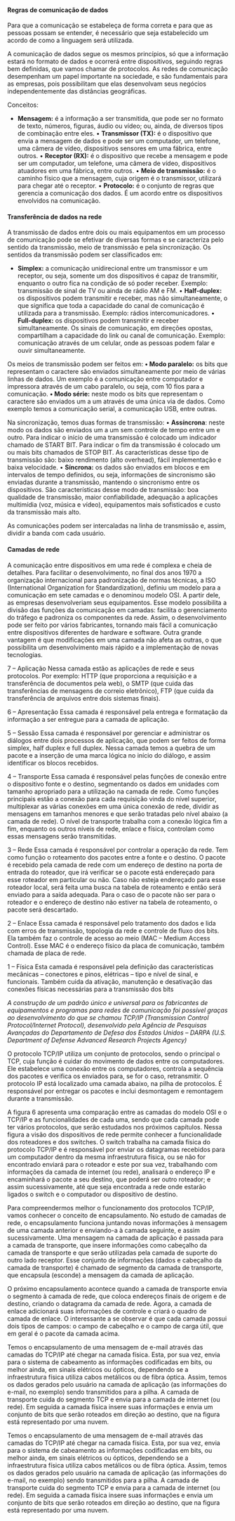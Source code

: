 #### Regras de comunicação de dados


Para que a comunicação se estabeleça de forma correta e para que as pessoas possam se entender, é necessário que seja estabelecido um acordo de como a linguagem será utilizada.

A comunicação de dados segue os mesmos princípios, só que a informação estará no formato de dados e ocorrerá entre dispositivos, seguindo regras bem definidas, que vamos chamar de protocolos. As redes de comunicação desempenham um papel importante na sociedade, e são fundamentais para as empresas, pois possibilitam que elas desenvolvam seus negócios independentemente das distâncias geográficas.

Conceitos:
- **Mensagem:** é a informação a ser transmitida, que pode ser no
formato de texto, números, figuras, áudio ou vídeo; ou, ainda, de
diversos tipos de combinação entre eles.
• **Transmissor (TX):** é o dispositivo que envia a mensagem de dados e pode ser um computador, um telefone, uma câmera de vídeo, dispositivos sensores em uma fábrica, entre outros.
• **Receptor (RX):** é o dispositivo que recebe a mensagem e pode
ser um computador, um telefone, uma câmera de vídeo, dispositivos atuadores em uma fábrica, entre outros.
• **Meio de transmissão:** é o caminho físico que a mensagem, cuja
origem é o transmissor, utilizará para chegar até o receptor.
• **Protocolo:** é o conjunto de regras que gerencia a comunicação
dos dados. É um acordo entre os dispositivos envolvidos na
comunicação.

#### Transferência de dados na rede
A transmissão de dados entre dois ou mais equipamentos em um processo de comunicação pode se efetivar de diversas formas e se caracteriza pelo sentido da transmissão, meio de transmissão e pela sincronização. Os sentidos da transmissão podem ser classificados em:

- **Simplex:** a comunicação unidirecional entre um transmissor e
um receptor, ou seja, somente um dos dispositivos é capaz de
transmitir, enquanto o outro fica na condição de só poder receber.
Exemplo: transmissão de sinal de TV ou ainda de rádio AM e FM.
• **Half-duplex:** os dispositivos podem transmitir e receber, mas não
simultaneamente, o que significa que toda a capacidade do canal
de comunicação é utilizada para a transmissão. Exemplo: rádios
intercomunicadores.
• **Full-duplex:** os dispositivos podem transmitir e receber simultaneamente. Os sinais de comunicação, em direções opostas, compartilham a capacidade do link ou canal de comunicação.
Exemplo: comunicação através de um celular, onde as pessoas
podem falar e ouvir simultaneamente.

Os meios de transmissão podem ser feitos em:
**• Modo paralelo:** os bits que representam o caractere são enviados
simultaneamente por meio de várias linhas de dados. Um exemplo é a comunicação entre computador e impressora através de
um cabo paralelo, ou seja, com 10 fios para a comunicação.
**• Modo série:** neste modo os bits que representam o caractere são enviados um a um através de uma única via de dados.
Como exemplo temos a comunicação serial, a comunicação USB, entre outras.

Na sincronização, temos duas formas de transmissão:
• **Assíncrona**: neste modo os dados são enviados um a um sem
controle de tempo entre um e outro. Para indicar o início de uma
transmissão é colocado um indicador chamado de START BIT.
Para indicar o fim da transmissão é colocado um ou mais bits
chamados de STOP BIT. As características desse tipo de transmissão são: baixo rendimento (alto overhead), fácil implementação e baixa velocidade.
• **Síncrona:** os dados são enviados em blocos e em intervalos de
tempo definidos, ou seja, informações de sincronismo são enviadas durante a transmissão, mantendo o sincronismo entre os
dispositivos. São características desse modo de transmissão:
boa qualidade de transmissão, maior confiabilidade, adequação
a aplicações multimídia (voz, música e vídeo), equipamentos
mais sofisticados e custo da transmissão mais alto.

As comunicações podem ser intercaladas na linha de transmissão e, assim, dividir a banda com cada usuário.

#### Camadas de rede
A comunicação entre dispositivos em uma rede é complexa e cheia de detalhes. Para facilitar o desenvolvimento, no final dos anos 1970 a organização internacional para padronização de normas técnicas, a ISO (International Organization for Standardization), definiu um modelo para a comunicação em sete camadas e o denominou modelo OSI. A partir dele, as empresas desenvolveriam seus equipamentos. Esse modelo possibilita a divisão das funções da comunicação em camadas: facilita o gerenciamento do tráfego e padroniza os componentes da rede. Assim, o desenvolvimento pode ser feito por vários fabricantes, tornando mais fácil a comunicação entre dispositivos diferentes de hardware e software. Outra grande vantagem é que modificações em uma camada não afeta as outras, o que possibilita um desenvolvimento mais rápido e a implementação de novas tecnologias.

7 – Aplicação
Nessa camada estão as aplicações de rede e seus protocolos. Por exemplo: HTTP (que
proporciona a requisição e a transferência de documentos pela web), o SMTP (que cuida
das transferências de mensagens de correio eletrônico), FTP (que cuida da transferência
de arquivos entre dois sistemas finais).

6 – Apresentação 
Essa camada é responsável pela entrega e formatação da informação a ser entregue para
a camada de aplicação.

5 – Sessão
Essa camada é responsável por gerenciar e administrar os diálogos entre dois processos
de aplicação, que podem ser feitos de forma simplex, half duplex e full duplex. Nessa
camada temos a quebra de um pacote e a inserção de uma marca lógica no início do
diálogo, e assim identificar os blocos recebidos. 

4 – Transporte
Essa camada é responsável pelas funções de conexão entre o dispositivo fonte e o
destino, segmentando os dados em unidades com tamanho apropriado para a utilização
na camada de rede. Como funções principais estão a conexão para cada requisição vinda
do nível superior, multiplexar as várias conexões em uma única conexão de rede, dividir
as mensagens em tamanhos menores e que serão tratadas pelo nível abaixo (a camada de
rede). O nível de transporte trabalha com a conexão lógica fim a fim, enquanto os outros
níveis de rede, enlace e física, controlam como essas mensagens serão transmitidas.

3 – Rede
Essa camada é responsável por controlar a operação da rede. Tem como função o
roteamento dos pacotes entre a fonte e o destino. O pacote é recebido pela camada
de rede com um endereço de destino na porta de entrada do roteador, que irá verificar
se o pacote está endereçado para esse roteador em particular ou não. Caso não esteja
endereçado para esse roteador local, será feita uma busca na tabela de roteamento
e então será enviado para a saída adequada. Para o caso de o pacote não ser para o
roteador e o endereço de destino não estiver na tabela de roteamento, o pacote será
descartado.

2 – Enlace
Essa camada é responsável pelo tratamento dos dados e lida com erros de transmissão,
topologia da rede e controle de fluxo dos bits. Ela também faz o controle de acesso
ao meio (MAC – Medium Access Control). Esse MAC é o endereço físico da placa de
comunicação, também chamada de placa de rede.

1 – Física
Esta camada é responsável pela definição das características mecânicas – conectores
e pinos, elétricas – tipo e nível de sinal, e funcionais. Também cuida da ativação,
manutenção e desativação das conexões físicas necessárias para a transmissão dos bits

*A construção de um padrão único e universal para os fabricantes de equipamentos e programas para redes de comunicação foi possível graças ao desenvolvimento do que se chamou TCP/IP (Transmission Control Protocol/Internet Protocol), desenvolvido pela Agência de Pesquisas Avançadas do Departamento de Defesa dos Estados Unidos – DARPA (U.S. Department of Defense Advanced Research Projects Agency)*

O protocolo TCP/IP utiliza um conjunto de protocolos, sendo o principal o TCP, cuja função é cuidar do movimento de dados entre os computadores. Ele estabelece uma conexão entre os computadores, controla a sequência dos pacotes e verifica os enviados para, se for o caso, retransmitir. O protocolo IP está localizado uma camada abaixo, na pilha de protocolos. É responsável por entregar os pacotes e inclui desmontagem e remontagem durante a transmissão.

A figura 6 apresenta uma comparação entre as camadas do modelo OSI e o TCP/IP e as funcionalidades de cada uma, sendo que cada camada pode ter vários protocolos, que serão estudados nos próximos capítulos. Nessa figura a visão dos dispositivos de rede permite conhecer a funcionalidade dos roteadores e dos switches. O switch trabalha na camada física do protocolo TCP/IP e é responsável por enviar os datagramas recebidos para um computador dentro da mesma infraestrutura física, ou se não for encontrado enviará para o roteador e este por sua vez, trabalhando com informações da camada de internet (ou rede), analisará o endereço IP e encaminhará o pacote a seu destino, que poderá ser outro roteador; e assim sucessivamente, até que seja encontrada a rede onde estarão ligados o switch e o computador ou dispositivo de destino.

Para compreendermos melhor o funcionamento dos protocolos TCP/IP, vamos conhecer o conceito de encapsulamento. No estudo de camadas de rede, o encapsulamento funciona juntando novas informações à mensagem de uma camada anterior e enviando-a à camada seguinte, e assim sucessivamente. Uma mensagem na camada de aplicação é passada para a camada de transporte, que insere informações como cabeçalho da camada de transporte e que serão utilizadas pela camada de suporte do outro lado receptor. Esse conjunto de informações (dados e cabeçalho da camada de transporte) é chamado de segmento da camada de transporte, que encapsula (esconde) a mensagem da camada de aplicação. 

O próximo encapsulamento acontece quando a camada de transporte envia o segmento à camada de rede, que coloca endereços finais de origem e de destino, criando o datagrama da camada de rede. Agora, a camada de enlace adicionará suas informações de controle e criará o quadro de camada de enlace. O interessante a se observar é que cada camada possui dois tipos de campos: o campo de cabeçalho e o campo de carga útil, que em geral é o pacote da camada acima.

Temos o encapsulamento de uma mensagem de e-mail através das camadas do TCP/IP até chegar na camada física. Esta, por sua vez, envia para o sistema de cabeamento as informações codificadas em bits, ou melhor ainda, em sinais elétricos ou ópticos, dependendo se a infraestrutura física utiliza cabos metálicos ou de fibra óptica. Assim, temos os dados gerados pelo usuário na camada de aplicação (as informações do e-mail, no exemplo) sendo transmitidos para a pilha. A camada de transporte cuida do segmento TCP e envia para a camada de internet (ou rede). Em seguida a camada física insere suas informações e envia um conjunto de bits que serão roteados em direção ao destino, que na figura está representado por uma nuvem.

Temos o encapsulamento de uma mensagem de e-mail através das camadas do TCP/IP até chegar na camada física. Esta, por sua vez, envia para o sistema de cabeamento as informações codificadas em bits, ou melhor ainda, em sinais elétricos ou ópticos, dependendo se a infraestrutura física utiliza cabos metálicos ou de fibra óptica. Assim, temos os dados gerados pelo usuário na camada de aplicação (as informações do e-mail, no exemplo) sendo transmitidos para a pilha. A camada de transporte cuida do segmento TCP e envia para a camada de internet (ou rede). Em seguida a camada física insere suas informações e envia um conjunto de bits que serão roteados em direção ao destino, que na figura está representado por uma nuvem.
